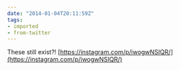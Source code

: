```yaml
---
date: "2014-01-04T20:11:59Z"
tags:
- imported
- from-twitter
---
```

These still exist?\! [https://instagram.com/p/iwogwNSIQR/](https://instagram.com/p/iwogwNSIQR/)
